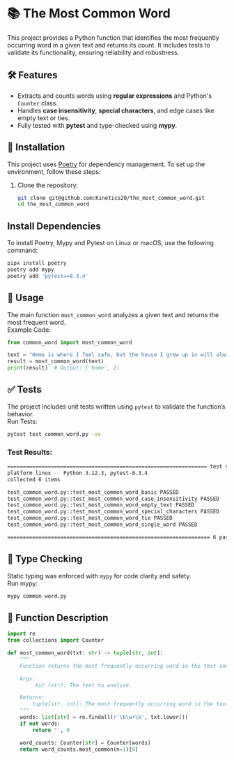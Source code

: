 # 📚 The Most Common Word

This project provides a Python function that identifies the most frequently occurring word in a given text and returns its count. It includes tests to validate its functionality, ensuring reliability and robustness.

## 🛠️ Features

- Extracts and counts words using **regular expressions** and Python's `Counter` class.
- Handles **case insensitivity**, **special characters**, and edge cases like empty text or ties.
- Fully tested with **pytest** and type-checked using **mypy**.


## 🔧 Installation

This project uses [Poetry](https://python-poetry.org/) for dependency management. To set up the environment, follow these steps:

1. Clone the repository:
   ```bash
   git clone git@github.com:Kinetics20/the_most_common_word.git
   cd the_most_common_word
    ```

## Install Dependencies

To install Poetry, Mypy and Pytest on Linux or macOS, use the following command:

```bash
pipx install poetry
poetry add mypy
poetry add 'pytest==8.3.4'
```

## 🚀 Usage

The main function `most_common_word` analyzes a given text and returns the most frequent word.  
Example Code:

```python
from common_word import most_common_word

text = "Home is where I feel safe, but the house I grew up in will always be home to me."
result = most_common_word(text)
print(result)  # Output: ('home', 2)
```

## ✅ Tests

The project includes unit tests written using `pytest` to validate the function’s behavior.  
Run Tests:

```bash
pytest test_common_word.py -vv
```
### Test Results:

```bash
================================================================ test session starts =================================================================
platform linux -- Python 3.12.3, pytest-8.3.4
collected 6 items

test_common_word.py::test_most_common_word_basic PASSED                                                                                        
test_common_word.py::test_most_common_word_case_insensitivity PASSED                                                                           
test_common_word.py::test_most_common_word_empty_text PASSED                                                                                   
test_common_word.py::test_most_common_word_special_characters PASSED                                                                           
test_common_word.py::test_most_common_word_tie PASSED                                                                                          
test_common_word.py::test_most_common_word_single_word PASSED                                                                                  

================================================================= 6 passed in 0.02s ================================================================
```

## 🧪 Type Checking

Static typing was enforced with `mypy` for code clarity and safety.  
Run mypy:

```bash
mypy common_word.py
```

## 📄 Function Description

```python
import re
from collections import Counter

def most_common_word(txt: str) -> tuple[str, int]:
    """
    Function returns the most frequently occurring word in the text and its count.

    Args:
         txt (str): The text to analyse.

    Returns:
        tuple[str, int]: The most frequently occurring word in the text.
    """
    words: list[str] = re.findall(r'\b\w+\b', txt.lower())
    if not words:
        return '', 0

    word_counts: Counter[str] = Counter(words)
    return word_counts.most_common(n=1)[0]
```

